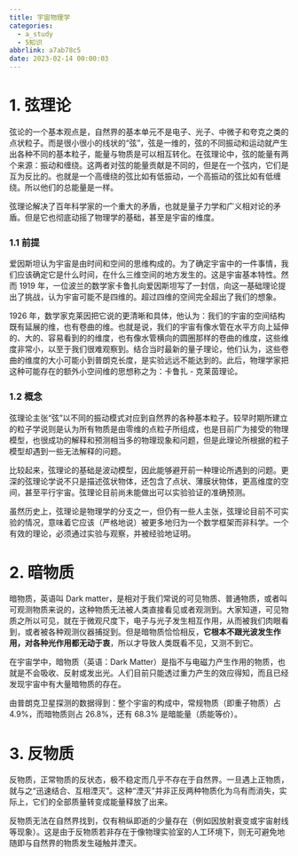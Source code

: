 ```yaml
---
title: 宇宙物理学
categories:
  - a_study
  - 5知识
abbrlink: a7ab78c5
date: 2023-02-14 00:00:03
---
```


# 1. 弦理论

弦论的一个基本观点是，自然界的基本单元不是电子、光子、中微子和夸克之类的点状粒子。而是很小很小的线状的“弦”，弦是一维的，弦的不同振动和运动就产生出各种不同的基本粒子，能量与物质是可以相互转化。在弦理论中，弦的能量有两个来源：振动和缠绕。这两者对弦的能量贡献是不同的，但是在一个弦内，它们是互为反比的。也就是一个高缠绕的弦比如有低振动，一个高振动的弦比如有低缠绕。所以他们的总能量是一样。

弦理论解决了百年科学家的一个重大的矛盾，也就是量子力学和广义相对论的矛盾。但是它也彻底动摇了物理学的基础，甚至是宇宙的维度。

### 1.1 前提

爱因斯坦认为宇宙是由时间和空间的思维构成的。为了确定宇宙中的一件事情，我们应该确定它是什么时间，在什么三维空间的地方发生的。这是宇宙基本特性。然而 1919 年，一位波兰的数学家卡鲁扎向爱因斯坦写了一封信，向这一基础理论提出了挑战，认为宇宙可能不是四维的。超过四维的空间完全超出了我们的想象。

1926 年，数学家克莱因把它说的更清晰和具体，他认为：我们的宇宙的空间结构既有延展的维，也有卷曲的维。也就是说，我们的宇宙有像水管在水平方向上延伸的、大的、容易看到的的维度，也有像水管横向的圆圈那样的卷曲的维度，这些维度非常小，以至于我们很难观察到。结合当时最新的量子理论，他们认为，这些卷曲的维度的大小可能小到普朗克长度，是实验远远不能达到的。此后，物理学家把这种可能存在的额外小空间维的思想称之为：卡鲁扎 - 克莱茵理论。

### 1.2 概念

弦理论主张“弦”以不同的振动模式对应到自然界的各种基本粒子。较早时期所建立的粒子学说则是认为所有物质是由零维的点粒子所组成，也是目前广为接受的物理模型，也很成功的解释和预测相当多的物理现象和问题，但是此理论所根据的粒子模型却遇到一些无法解释的问题。

比较起来，弦理论的基础是波动模型，因此能够避开前一种理论所遇到的问题。更深的弦理论学说不只是描述弦状物体，还包含了点状、薄膜状物体，更高维度的空间，甚至平行宇宙。弦理论目前尚未能做出可以实验验证的准确预测。

虽然历史上，弦理论是物理学的分支之一，但仍有一些人主张，弦理论目前不可实验的情况，意味着它应该（严格地说）被更多地归为一个数学框架而非科学。一个有效的理论，必须通过实验与观察，并被经验地证明。



# 2. 暗物质

暗物质，英语叫 Dark matter，是相对于我们常说的可见物质、普通物质，或者叫可观测物质来说的，这种物质无法被人类直接看见或者观测到。大家知道，可见物质之所以可见，就在于微观尺度下，电子与光子发生相互作用，从而被我们肉眼看到，或者被各种观测仪器捕捉到。但是暗物质恰恰相反，**它根本不跟光波发生作用，对各种光作用都无动于衷**，所以才导致人类既看不见，又测不到它。

在宇宙学中，暗物质（英语：Dark Matter）是指不与电磁力产生作用的物质，也就是不会吸收、反射或发出光。人们目前只能透过重力产生的效应得知，而且已经发现宇宙中有大量暗物质的存在。

由普朗克卫星探测的数据得到：整个宇宙的构成中，常规物质（即重子物质）占 4.9%，而暗物质则占 26.8%，还有 68.3% 是暗能量（质能等价）。



# 3. 反物质

反物质，正常物质的反状态，极不稳定而几乎不存在于自然界。一旦遇上正物质，就与之“迅速结合、互相湮灭”。这种“湮灭”并非正反两种物质化为乌有而消失，实际上，它们的全部质量转变成能量释放了出来。

反物质无法在自然界找到，仅有稍纵即逝的少量存在（例如因放射衰变或宇宙射线等现象）。这是由于反物质若非存在于像物理实验室的人工环境下，则无可避免地随即与自然界的物质发生碰触并湮灭。
